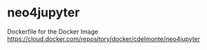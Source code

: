 # neo4jupyter

Dockerfile for the Docker Image <https://cloud.docker.com/repository/docker/cdelmonte/neo4jupyter>

